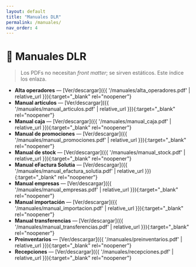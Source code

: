 ```yaml
---
layout: default
title: "Manuales DLR"
permalink: /manuales/
nav_order: 4
---
```


# 📄 Manuales DLR

> Los PDFs no necesitan *front matter*; se sirven estáticos. Este índice los enlaza.

- **Alta operadores** — [Ver/descargar]({{ '/manuales/alta_operadores.pdf' | relative_url }}){:target="_blank" rel="noopener"}
- **Manual artículos** — [Ver/descargar]({{ '/manuales/manual_articulos.pdf' | relative_url }}){:target="_blank" rel="noopener"}
- **Manual caja** — [Ver/descargar]({{ '/manuales/manual_caja.pdf' | relative_url }}){:target="_blank" rel="noopener"}
- **Manual de promociones** — [Ver/descargar]({{ '/manuales/manual_promociones.pdf' | relative_url }}){:target="_blank" rel="noopener"}
- **Manual de stock** — [Ver/descargar]({{ '/manuales/manual_stock.pdf' | relative_url }}){:target="_blank" rel="noopener"}
- **Manual eFactura Solutia** — [Ver/descargar]({{ '/manuales/manual_efactura_solutia.pdf' | relative_url }}){:target="_blank" rel="noopener"}
- **Manual empresas** — [Ver/descargar]({{ '/manuales/manual_empresas.pdf' | relative_url }}){:target="_blank" rel="noopener"}
- **Manual importación** — [Ver/descargar]({{ '/manuales/manual_importacion.pdf' | relative_url }}){:target="_blank" rel="noopener"}
- **Manual transferencias** — [Ver/descargar]({{ '/manuales/manual_transferencias.pdf' | relative_url }}){:target="_blank" rel="noopener"}
- **Preinventarios** — [Ver/descargar]({{ '/manuales/preinventarios.pdf' | relative_url }}){:target="_blank" rel="noopener"}
- **Recepciones** — [Ver/descargar]({{ '/manuales/recepciones.pdf' | relative_url }}){:target="_blank" rel="noopener"}
